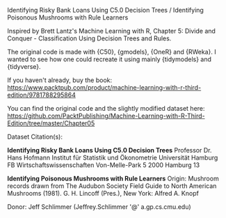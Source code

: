 Identifying Risky Bank Loans Using C5.0 Decision Trees /
Identifying Poisonous Mushrooms with Rule Learners

Inspired by Brett Lantz's Machine Learning with R, Chapter 5:
Divide and Conquer - Classification Using Decision Trees and Rules.

The original code is made with {C50}, {gmodels}, {OneR} and {RWeka}. I 
wanted to see how one could recreate it using mainly {tidymodels} and
{tidyverse}.

If you haven't already, buy the book: https://www.packtpub.com/product/machine-learning-with-r-third-edition/9781788295864

You can find the original code and the slightly modified dataset here:
https://github.com/PacktPublishing/Machine-Learning-with-R-Third-Edition/tree/master/Chapter05

Dataset Citation(s):

__Identifying Risky Bank Loans Using C5.0 Decision Trees__
Professor Dr. Hans Hofmann
Institut für Statistik und Ökonometrie
Universität Hamburg
FB Wirtschaftswissenschaften
Von-Melle-Park 5
2000 Hamburg 13

__Identifying Poisonous Mushrooms with Rule Learners__
Origin:
Mushroom records drawn from The Audubon Society Field Guide to North American Mushrooms (1981). G. H. Lincoff (Pres.), New York: Alfred A. Knopf

Donor:
Jeff Schlimmer (Jeffrey.Schlimmer '@' a.gp.cs.cmu.edu)
